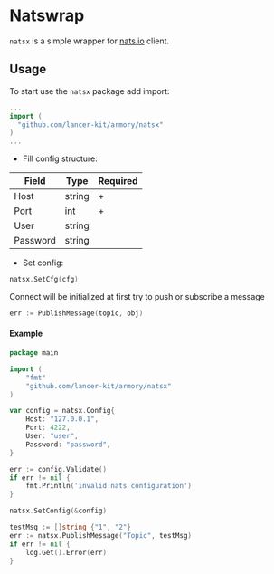 # Natswrap

`natsx` is a simple wrapper for [nats.io](nats-io/go-nats) client.

## Usage

To start use the `natsx` package add import:

``` go
...
import (
  "github.com/lancer-kit/armory/natsx"
)
...
```

- Fill config structure:

| Field    | Type   | Required |
|----------|--------|----------|
| Host     | string | +        |
| Port     | int    | +        |
| User     | string |          |
| Password | string |

- Set config:

``` go
natsx.SetCfg(cfg)
```

Connect will be initialized at first try to push or subscribe a message

``` go
err := PublishMessage(topic, obj)
```

#### Example

``` go
package main

import (
    "fmt"
    "github.com/lancer-kit/armory/natsx"
)

var config = natsx.Config{
    Host: "127.0.0.1",
    Port: 4222,
    User: "user",
    Password: "password",  
}

err := config.Validate()
if err != nil {
    fmt.Println('invalid nats configuration')
}

natsx.SetConfig(&config)

testMsg := []string {"1", "2"}
err := natsx.PublishMessage("Topic", testMsg)
if err != nil {
    log.Get().Error(err)
}

```

